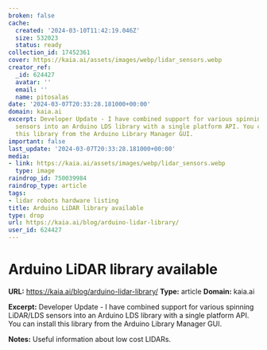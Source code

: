 ```yaml
---
broken: false
cache:
  created: '2024-03-10T11:42:19.046Z'
  size: 532023
  status: ready
collection_id: 17452361
cover: https://kaia.ai/assets/images/webp/lidar_sensors.webp
creator_ref:
  _id: 624427
  avatar: ''
  email: ''
  name: pitosalas
date: '2024-03-07T20:33:28.181000+00:00'
domain: kaia.ai
excerpt: Developer Update - I have combined support for various spinning LiDAR/LDS
  sensors into an Arduino LDS library with a single platform API. You can install
  this library from the Arduino Library Manager GUI.
important: false
last_update: '2024-03-07T20:33:28.181000+00:00'
media:
- link: https://kaia.ai/assets/images/webp/lidar_sensors.webp
  type: image
raindrop_id: 750039984
raindrop_type: article
tags:
- lidar robots hardware listing
title: Arduino LiDAR library available
type: drop
url: https://kaia.ai/blog/arduino-lidar-library/
user_id: 624427
---
```


# Arduino LiDAR library available

**URL:** https://kaia.ai/blog/arduino-lidar-library/
**Type:** article
**Domain:** kaia.ai

**Excerpt:** Developer Update - I have combined support for various spinning LiDAR/LDS sensors into an Arduino LDS library with a single platform API. You can install this library from the Arduino Library Manager GUI.

**Notes:**
Useful information about low cost LIDARs. 

